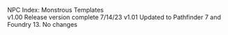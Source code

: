 NPC Index: Monstrous Templates  
v1.00  Release version complete 7/14/23 
v1.01  Updated to Pathfinder 7 and Foundry 13. No changes
